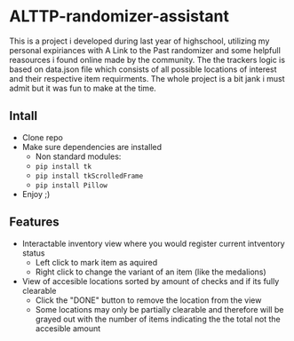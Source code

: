 # ALTTP-randomizer-assistant

This is a project i developed during last year of highschool, utilizing my personal expiriances with A Link to the Past randomizer and some helpfull reasources i found online made by the community. 
The the trackers logic is based on data.json file which consists of all possible locations of interest and their respective item requirments. The whole project is a bit jank i must admit but it was fun to make at the time.

## Intall
- Clone repo
- Make sure dependencies are installed
  - Non standard modules:
  - ```pip install tk```
  - ```pip install tkScrolledFrame```
  - ```pip install Pillow```
- Enjoy ;)

## Features
- Interactable inventory view where you would register current intventory status
  - Left click to mark item as aquired
  - Right click to change the variant of an item (like the medalions)
- View of accesible locations sorted by amount of checks and if its fully clearable
  - Click the "DONE" button to remove the location from the view
  - Some locations may only be partially clearable and therefore will be grayed out with the number of items indicating the the total not the accesible amount

